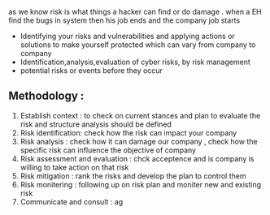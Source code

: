 as we know risk is what things a hacker can find or do damage .
when a EH find the bugs in system then his job ends and the company job starts
- Identifying your risks and vulnerabilities and applying actions or solutions to make  yourself protected which can vary from company to company
- Identification,analysis,evaluation of cyber risks, by risk management
- potential risks or events before they occur
## Methodology :
1. Establish context : to check on current stances and plan to evaluate the risk and structure analysis should be defined
2. Risk identification: check how the risk can impact your company
3. Risk analysis : check how it can damage our company , check how the specific risk can influence the objective of company
4. Risk assessment and evaluation : chck acceptence and is company is willing to take action on that risk
5. Risk mitigation : rank the risks and develop the plan to control them
6. Risk monitering : following up on risk plan and moniter new and existing risk
7. Communicate and consult : ag